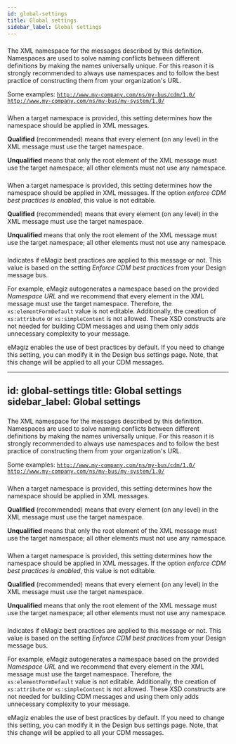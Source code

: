 ```yaml
---
id: global-settings
title: Global settings
sidebar_label: Global settings
---
```

### 
The XML namespace for the messages described by this definition. Namespaces are used to solve naming conflicts between different definitions by making the names universally unique. For this reason it is strongly recommended to always use namespaces and to follow the best practice of constructing them from your organization's URL.

Some examples:
<code>http://www.my-company.com/ns/my-bus/cdm/1.0/</code>
<code>http://www.my-company.com/ns/my-bus/my-system/1.0/</code>

### 
When a target namespace is provided, this setting determines how the namespace should be applied in XML messages.

<b>Qualified</b> (recommended) means that every element (on any level) in the XML message must use the target namespace. 

<b>Unqualified</b> means that only the root element of the XML message must use the target namespace; all other elements must not use any namespace.

### 
When a target namespace is provided, this setting determines how the namespace should be applied in XML messages. If the option <i>enforce CDM best practices is enabled</i>,  this value is not editable.

<b>Qualified</b> (recommended) means that every element (on any level) in the XML message must use the target namespace. 

<b>Unqualified</b> means that only the root element of the XML message must use the target namespace; all other elements must not use any namespace.

### 
Indicates if eMagiz best practices are applied to this message or not. This value is based on the setting <i>Enforce CDM best practices</i>  from your Design message bus. 

For example, eMagiz autogenerates a namespace based on the provided <i>Namespace URL</i>  and we recommend that every element in the XML message must use the target namespace. Therefore, the <code>xs:elementFormDefault</code> value is not editable. Additionally, the creation of <code>xs:attribute</code> or <code>xs:simpleContent</code> is not allowed. These XSD constructs are not needed for building CDM messages and using them only adds unnecessary complexity to your message.

eMagiz enables the use of best practices by default. If you need to change this setting, you can modify it in the Design bus settings page. Note, that this change will be applied to all your CDM messages.

---
id: global-settings
title: Global settings
sidebar_label: Global settings
---
### 
The XML namespace for the messages described by this definition. Namespaces are used to solve naming conflicts between different definitions by making the names universally unique. For this reason it is strongly recommended to always use namespaces and to follow the best practice of constructing them from your organization's URL.

Some examples:
<code>http://www.my-company.com/ns/my-bus/cdm/1.0/</code>
<code>http://www.my-company.com/ns/my-bus/my-system/1.0/</code>

### 
When a target namespace is provided, this setting determines how the namespace should be applied in XML messages.

<b>Qualified</b> (recommended) means that every element (on any level) in the XML message must use the target namespace. 

<b>Unqualified</b> means that only the root element of the XML message must use the target namespace; all other elements must not use any namespace.

### 
When a target namespace is provided, this setting determines how the namespace should be applied in XML messages. If the option <i>enforce CDM best practices is enabled</i>,  this value is not editable.

<b>Qualified</b> (recommended) means that every element (on any level) in the XML message must use the target namespace. 

<b>Unqualified</b> means that only the root element of the XML message must use the target namespace; all other elements must not use any namespace.

### 
Indicates if eMagiz best practices are applied to this message or not. This value is based on the setting <i>Enforce CDM best practices</i>  from your Design message bus. 

For example, eMagiz autogenerates a namespace based on the provided <i>Namespace URL</i>  and we recommend that every element in the XML message must use the target namespace. Therefore, the <code>xs:elementFormDefault</code> value is not editable. Additionally, the creation of <code>xs:attribute</code> or <code>xs:simpleContent</code> is not allowed. These XSD constructs are not needed for building CDM messages and using them only adds unnecessary complexity to your message.

eMagiz enables the use of best practices by default. If you need to change this setting, you can modify it in the Design bus settings page. Note, that this change will be applied to all your CDM messages.

